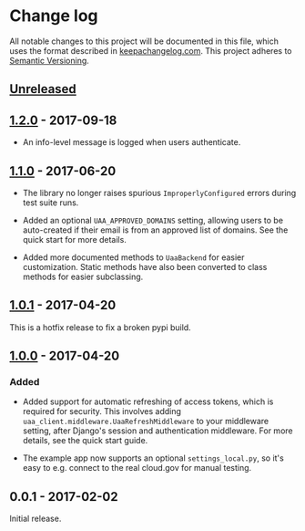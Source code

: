 # Change log

All notable changes to this project will be documented in this file,
which uses the format described in
[keepachangelog.com](http://keepachangelog.com/). This project adheres
to [Semantic Versioning](http://semver.org/).

## [Unreleased][unreleased]

## [1.2.0][] - 2017-09-18

* An info-level message is logged when users authenticate.

## [1.1.0][] - 2017-06-20

* The library no longer raises spurious `ImproperlyConfigured` errors
  during test suite runs.

* Added an optional `UAA_APPROVED_DOMAINS` setting, allowing users to
  be auto-created if their email is from an approved list of domains. See
  the quick start for more details.

* Added more documented methods to `UaaBackend` for easier customization.
  Static methods have also been converted to class methods for easier
  subclassing.

## [1.0.1][] - 2017-04-20

This is a hotfix release to fix a broken pypi build.

## [1.0.0][] - 2017-04-20

### Added

* Added support for automatic refreshing of access tokens, which
  is required for security. This involves adding
  `uaa_client.middleware.UaaRefreshMiddleware` to your
  middleware setting, after Django's session and authentication
  middleware. For more details, see the quick start guide.

* The example app now supports an optional `settings_local.py`,
  so it's easy to e.g. connect to the real cloud.gov for manual
  testing.

## 0.0.1 - 2017-02-02

Initial release.

[unreleased]: https://github.com/18F/cg-django-uaa/compare/v1.2.0...HEAD
[1.2.0]: https://github.com/18F/cg-django-uaa/compare/v1.1.0...v1.2.0
[1.1.0]: https://github.com/18F/cg-django-uaa/compare/v1.0.1...v1.1.0
[1.0.1]: https://github.com/18F/cg-django-uaa/compare/v1.0.0...v1.0.1
[1.0.0]: https://github.com/18F/cg-django-uaa/compare/v0.0.1...v1.0.0
